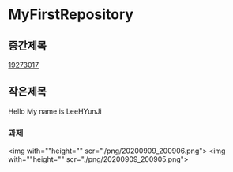 # MyFirstRepository

## 중간제목
[19273017](https://github.com/Leehyunjji/FirstRepository/edit/master/README.md)

## 작은제목
Hello My name is LeeHYunJi

### 과제
<img with=""height="" scr="./png/20200909_200906.png">
<img with=""height="" scr="./png/20200909_200905.png">
